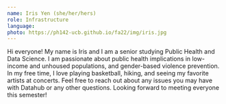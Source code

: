 ```yaml
---
name: Iris Yen (she/her/hers)
role: Infrastructure
language:
photo: https://ph142-ucb.github.io/fa22/img/iris.jpg
---
```


Hi everyone! My name is Iris and I am a senior studying Public Health and Data Science. I am passionate about public health implications in low-income and unhoused populations, and gender-based violence prevention.  In my free time, I love playing basketball, hiking, and seeing my favorite artists at concerts. Feel free to reach out about any issues you may have with Datahub or any other questions. Looking forward to meeting everyone this semester!